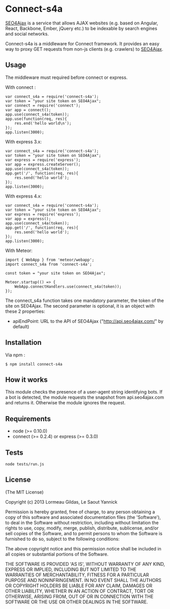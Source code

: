 Connect-s4a
=============

[SEO4Ajax](https://www.seo4ajax.com) is a service that allows AJAX websites (e.g. based on Angular, React, Backbone, Ember, jQuery etc.) to be indexable by search engines and social networks.

Connect-s4a is a middleware for Connect framework. It provides an easy way to
proxy GET requests from non-js clients (e.g. crawlers) to [SEO4Ajax](https://www.seo4ajax.com).

Usage
-----

The middleware must required before connect or express.

With connect :

    var connect_s4a = require('connect-s4a');
    var token = "your site token on SEO4Ajax";
    var connect = require('connect');
    var app = connect();
    app.use(connect_s4a(token));
    app.use(function(req, res){
        res.end('hello world\n');
    });
    app.listen(3000);

With express 3.x:

    var connect_s4a = require('connect-s4a');
    var token = "your site token on SEO4Ajax";
    var express = require('express');
    var app = express.createServer();
    app.use(connect_s4a(token));
    app.get('/', function(req, res){
        res.send('hello world');
    });
    app.listen(3000);

With express 4.x:

    var connect_s4a = require('connect-s4a');
    var token = "your site token on SEO4Ajax";
    var express = require('express');
    var app = express();
    app.use(connect_s4a(token));
    app.get('/', function(req, res){
        res.send('hello world');
    });
    app.listen(3000);

With Meteor:

    import { WebApp } from 'meteor/webapp';
    import connect_s4a from 'connect-s4a';
    
    const token = "your site token on SEO4Ajax";
    
    Meteor.startup(() => {
        WebApp.connectHandlers.use(connect_s4a(token));    
    });

The connect_s4a function takes one mandatory parameter, the token of the site on SE04Ajax. The second parameter is optional, it is an object with these 2 properties:

- apiEndPoint: URL to the API of SEO4Ajax ("http://api.seo4ajax.com/" by default)

Installation
------------
Via npm :

    $ npm install connect-s4a

How it works
------------

This module checks the presence of a user-agent string identifying bots. If a bot is detected, the module requests the snapshot from api.seo4ajax.com and returns it. Otherwise the module ignores the request.


Requirements
------------

- node (>= 0.10.0)
- connect (>= 0.2.4) or express (>= 0.3.0)


Tests
-----

    node tests/run.js


License
-------

(The MIT License)

Copyright (c) 2013 Lormeau Gildas, Le Saout Yannick

Permission is hereby granted, free of charge, to any person obtaining a copy of this software and associated documentation files (the 'Software'), to deal in the Software without restriction, including without limitation the rights to use, copy, modify, merge, publish, distribute, sublicense, and/or sell copies of the Software, and to permit persons to whom the Software is furnished to do so, subject to the following conditions:

The above copyright notice and this permission notice shall be included in all copies or substantial portions of the Software.

THE SOFTWARE IS PROVIDED 'AS IS', WITHOUT WARRANTY OF ANY KIND, EXPRESS OR IMPLIED, INCLUDING BUT NOT LIMITED TO THE WARRANTIES OF MERCHANTABILITY, FITNESS FOR A PARTICULAR PURPOSE AND NONINFRINGEMENT. IN NO EVENT SHALL THE AUTHORS OR COPYRIGHT HOLDERS BE LIABLE FOR ANY CLAIM, DAMAGES OR OTHER LIABILITY, WHETHER IN AN ACTION OF CONTRACT, TORT OR OTHERWISE, ARISING FROM, OUT OF OR IN CONNECTION WITH THE SOFTWARE OR THE USE OR OTHER DEALINGS IN THE SOFTWARE.
